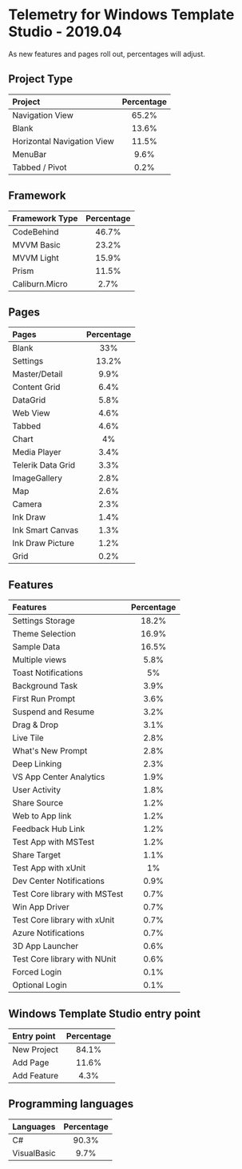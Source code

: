 # Telemetry for Windows Template Studio - 2019.04

As new features and pages roll out, percentages  will adjust.

## Project Type

|Project|Percentage|
|:---|:---:|
|Navigation View|65.2%|
|Blank|13.6%|
|Horizontal Navigation View|11.5%|
|MenuBar|9.6%|
|Tabbed / Pivot|0.2%|

## Framework

|Framework Type|Percentage|
|:---|:---:|
|CodeBehind|46.7%|
|MVVM Basic|23.2%|
|MVVM Light|15.9%|
|Prism|11.5%|
|Caliburn.Micro|2.7%|

## Pages

|Pages|Percentage|
|:---|:---:|
|Blank|33%|
|Settings|13.2%|
|Master/Detail|9.9%|
|Content Grid|6.4%|
|DataGrid|5.8%|
|Web View|4.6%|
|Tabbed|4.6%|
|Chart|4%|
|Media Player|3.4%|
|Telerik Data Grid|3.3%|
|ImageGallery|2.8%|
|Map|2.6%|
|Camera|2.3%|
|Ink Draw|1.4%|
|Ink Smart Canvas|1.3%|
|Ink Draw Picture|1.2%|
|Grid|0.2%|

## Features

|Features|Percentage|
|:---|:---:|
|Settings Storage|18.2%|
|Theme Selection|16.9%|
|Sample Data|16.5%|
|Multiple views|5.8%|
|Toast Notifications|5%|
|Background Task|3.9%|
|First Run Prompt|3.6%|
|Suspend and Resume|3.2%|
|Drag & Drop|3.1%|
|Live Tile|2.8%|
|What's New Prompt|2.8%|
|Deep Linking|2.3%|
|VS App Center Analytics|1.9%|
|User Activity|1.8%|
|Share Source|1.2%|
|Web to App link|1.2%|
|Feedback Hub Link|1.2%|
|Test App with MSTest|1.2%|
|Share Target|1.1%|
|Test App with xUnit|1%|
|Dev Center Notifications|0.9%|
|Test Core library with MSTest|0.7%|
|Win App Driver|0.7%|
|Test Core library with xUnit|0.7%|
|Azure Notifications|0.7%|
|3D App Launcher|0.6%|
|Test Core library with NUnit|0.6%|
|Forced Login|0.1%|
|Optional Login|0.1%|

## Windows Template Studio entry point

|Entry point|Percentage|
|:---|:---:|
|New Project|84.1%|
|Add Page|11.6%|
|Add Feature|4.3%|

## Programming languages

|Languages|Percentage|
|:---|:---:|
|C#|90.3%|
|VisualBasic|9.7%|

